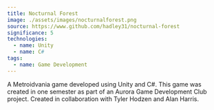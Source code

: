 ```yaml
---
title: Nocturnal Forest
image: ./assets/images/nocturnalforest.png
source: https://www.github.com/hadley31/nocturnal-forest
significance: 5
technologies:
  - name: Unity
  - name: C#
tags:
  - name: Game Development
---
```


A Metroidvania game developed using Unity and C#. This game was created in one semester as part of an Aurora Game Development Club project.
Created in collaboration with Tyler Hodzen and Alan Harris.